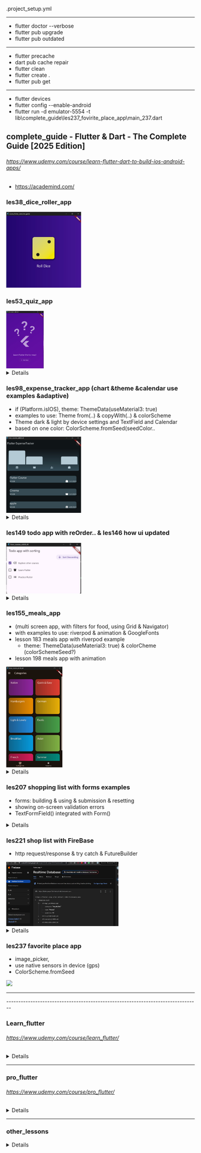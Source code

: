 .project_setup.yml
- - - - - - - - - - - - 
- flutter doctor --verbose
- flutter pub upgrade
- flutter pub outdated
- - - - - - - -  - - - -
- flutter precache
- dart pub cache repair
- flutter clean
- flutter create .
- flutter pub get
- - - - - - - - - - - -
- flutter devices
- flutter config --enable-android
- flutter run -d emulator-5554 -t lib\complete_guide\les237_fovirite_place_app\main_237.dart

## complete_guide - Flutter & Dart - The Complete Guide [2025 Edition]
###### https://www.udemy.com/course/learn-flutter-dart-to-build-ios-android-apps/
- https://academind.com/

### les38_dice_roller_app
<img src="img/compl_edit/roll_dice.jpg" width="200">

### les53_quiz_app
<img src="img/compl_edit/quiz/quiz_1.jpg" width="100">
<details>
<img src="img/compl_edit/quiz/quiz_2.jpg" width="300"><br>
<img src="img/compl_edit/quiz/quiz_3.jpg" width="300"><br>
<img src="img/compl_edit/quiz/quiz_lesson77.jpg" width="400"><br>
<img src="img/compl_edit/quiz/quiz_l77_values_across_widgets.jpg" width="400">
<hr></details>

### les98_expense_tracker_app (chart &theme &calendar use examples &adaptive)
- if (Platform.isIOS), theme: ThemeData(useMaterial3: true)
- examples to use: Theme from(..) & copyWith(..) & colorScheme
- Theme dark & light by device settings and TextField and Calendar
- based on one color: ColorScheme.fromSeed(seedColor..
<img src="img/compl_edit/expense/expense_1.jpg" width="200">
<details>
<img src="img/compl_edit/expense/expense_1.jpg" width="300">
<img src="img/compl_edit/expense/expense_light.jpg" width="300">
<img src="img/compl_edit/expense/expense_2.jpg" width="300"><br>
<img src="img/compl_edit/expense/expense_3.jpg" width="300"><br>
<img src="img/compl_edit/expense/expense_adaptive_1.jpg" width="300"><br>
<img src="img/compl_edit/expense/expense_adaptive_2.jpg" width="300"><br>
<hr></details>

### les149 todo app with reOrder.. & les146 how ui updated
<img src="img/compl_edit//todo_app.jpg" width="200">
<details>
<img src="img/compl_edit/widget_elem_trees.jpg" width="400"><br>
<img src="img/compl_edit/how_ui_updated.jpg" width="400"><br>
<img src="img/compl_edit/uI_up_interface.jpg" width="300"><br>
<img src="img/compl_edit/ui_upd_console.jpg" width="300">><br>
<hr></details>

### les155_meals_app 
  - (multi screen app, with filters for food, using Grid & Navigator)
  - with examples to use: riverpod & animation & GoogleFonts
  - lesson 183 meals app with riverpod example
    - theme: ThemeData(useMaterial3: true) & colorCheme (colorSchemeSeed?)
  - lesson 198 meals app with animation
<img src="img/compl_edit/meal/meal_app_1_categories.jpg" width="150">
<details>
<img src="img/compl_edit/meal/meal_app_1_categories.jpg" width="250">
<img src="img/compl_edit/meal/meal_app_screens.jpg" width="400"><br>
<img src="img/compl_edit/meal/meal_app_2.jpg" width="250"><br>
<img src="img/compl_edit/meal/meal_app_3_meal_details.jpg" width="250"><br>
<img src="img/compl_edit/meal/meal_app_4_favorites.jpg" width="250"><br>
<img src="img/compl_edit/meal/meal_app_5_drawer_menu.jpg" width="250"><br>
<img src="img/compl_edit/meal/meal_app_6_checkbox_filters.jpg" width="250"><br>
- lesson 183 meals app with riverpod example
<img src="img/compl_edit/meal/meals_app_riverpod_1.jpg" width="400"><br>
<img src="img/compl_edit/meal/meals_app_riverpod_2.jpg" width="400"><br>
<hr></details>

### les207 shopping list with forms examples
 - forms: building & using & submission & resetting 
 - showing on-screen validation errors
 - TextFormField() integrated with Form()
<details>
<img src="img/compl_edit/shopping_list/shopping_list_1.jpg" width="300"><br>
<img src="img/compl_edit/shopping_list/shopping_list_2.jpg" width="300"><br>
<img src="img/compl_edit/shopping_list/shopping_list_3.jpg" width="300"><br>
<hr></details>

### les221 shop list with FireBase
- http request/response & try catch & FutureBuilder
<img src="img/compl_edit/shopping_list/shop_list_fire_base_1.jpg" width="300">
<details>
<img src="img/compl_edit/shopping_list/shop_list_fire_base_1.jpg" width="450">
<img src="img/compl_edit/shopping_list/shop_list_fire_base_2.jpg" width="450">
<img src="img/compl_edit/shopping_list/shop_list_fire_base_3.jpg" width="250">
<img src="img/compl_edit/shopping_list/shop_list_fire_base_4.jpg" width="250">
<hr></details>

### les237 favorite place app
- image_picker, 
- use native sensors in device (gps) 
-  ColorScheme.fromSeed
<img src="img/compl_edit/native/some.jpg" width="200">

<hr>--------------------------------------------------------------------------------

### Learn_flutter
###### https://www.udemy.com/course/learn_flutter/
<details>
- main_lesson15_16_img_font
<img src="img/learn_flutter/main_lesson15_16_img_font.jpg" width="300"><br>
- state_ful_less_13_14
- main_lesson13_stateless btn don't work
<img src="img/learn_flutter/main_lesson13_stateless.jpg" width="300"><br>
- main_lesson22_row_column
<img src="img/learn_flutter/main_lesson22_row_column.jpg" width="300"><br>
- main_lesson23_expanded
<img src="img/learn_flutter/main_lesson23_expanded.jpg" width="300"><br>
- main_lesson24_stack
<img src="img/learn_flutter/main_lesson24_stack.jpg" width="300"><br>
- main_lesson25_weather_app
<img src="img/learn_flutter/main_lesson25_weather_app.jpg" width="300"><br>
- main_lesson26_list_view
<img src="img/learn_flutter/main_lesson26_list_view.jpg" width="300"><br>
- main_lesson27_list_view_generate
<img src="img/learn_flutter/main_lesson27_list_view_generate.jpg" width="300"><br>
- main_lesson28_list_view_dynamic
<img src="img/learn_flutter/main_lesson28_list_view_dynamic.jpg" width="300"><br>
- main_material_design_9_10
<img src="img/learn_flutter/main_material_design_9_10.jpg" width="300"><br>
- main_scaffold_11_12
<img src="img/learn_flutter/main_scaffold_11_12.jpg" width="300"><br>
<hr></details>
<hr>

### pro_flutter
###### https://www.udemy.com/course/pro_flutter/
<details>
- lesson_10_1
<img src="img/pro_flutter/lesson_10_1.jpg" width="300"><br>
- lesson_10_2
<img src="img/pro_flutter/lesson_10_2.jpg" width="300"><br>
- lesson_11
<img src="img/pro_flutter/lesson_11.jpg" width="300"><br>
- lesson_9
<img src="img/pro_flutter/lesson_9.jpg" width="300"><br>
- lesson_9/four_main_row_column
<img src="img/pro_flutter/four_main_row_column.jpg" width="300"><br>
- lesson_9/six_main_grid_view
<img src="img/pro_flutter/six_main_grid_view.jpg" width="300"><br>
- navigation_routes_14
- <img src="img/pro_flutter/navigate_route_1.jpg" width="300">
- <img src="img/pro_flutter/navigate_route_2.jpg" width="300"><br>
- /widgets_examples/list_view7
<img src="img/pro_flutter/widgets_examples/list_view_7.jpg" width="300"><br>
- /widgets_examples/grid_view_table_8
<img src="img/pro_flutter/widgets_examples/grid_view_table_8.jpg" width="300"><br>
- /widgets_examples/column_row_horizontal_vertical
<img src="img/pro_flutter/widgets_examples/column_row_horizontal_vertical.jpg" width="300"><br>
- /widgets_examples/lesson9
<img src="img/pro_flutter/widgets_examples/send_data_to_other_device.jpg" width="300"><br>
- /widgets_examples/theme_example13_main
<img src="img/pro_flutter/widgets_examples/theme_example13_main.jpg" width="300"><br>
<hr></details>
<hr>

### other_lessons
<details>
- filepicker_dont_ready 
<img src="img/other_lessons/filepicker_dont_ready.jpg" width="300"><br>
- infinite_list
<img src="img/other_lessons/infinite_list.jpg" width="300"><br>
- jsonuse_example
<img src="img/other_lessons/jsonuse_example.jpg" width="300"><br>
- 1) using_edittext.dart (720)
<img src="img/other_lessons/using_edittext.jpg" width="300"><br>
- 2) text_editor_v2.dart (720)
<img src="img/other_lessons/text_editor_v2.jpg" width="300"><br>
- 3) text_editor_v1.dart (720)
<img src="img/other_lessons/text_editor_v1.jpg" width="300"><br>
</details>